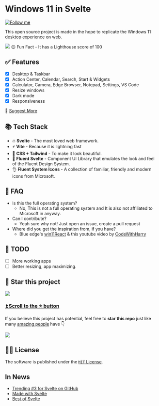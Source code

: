 # Windows 11 in Svelte

[![Follow me](https://img.shields.io/github/followers/yashash-pugalia?label=follow%20me&style=social)](https://github.com/yashash-pugalia)

This open source project is made in the hope to replicate the Windows 11 desktop experience on web.

<picture>
  <source media="(prefers-color-scheme: dark)" srcset="https://user-images.githubusercontent.com/89068816/189344966-308d0dba-7b0a-4ef1-9063-21c58caa96ad.png">
  <img src="https://user-images.githubusercontent.com/89068816/189345084-da46ecea-2954-4a7c-9100-97d59154e132.png">
</picture>
😉 Fun Fact - It has a Lighthouse score of 100

## ✅ Features

- [x] Desktop & Taskbar
- [x] Action Center, Calendar, Search, Start & Widgets
- [x] Calculator, Camera, Edge Browser, Notepad, Settings, VS Code
- [x] Resize windows
- [x] Dark mode
- [x] Responsiveness

📑 [Suggest More](https://github.com/yashash-pugalia/win11-svelte/issues/new)

## 📚 Tech Stack

- 🔥 **Svelte** - The most loved web framework.
- ⚡ **Vite** - Because it is lightning fast
- 🌊 **CSS + Tailwind** - To make it look beautiful.
- 🌴 **Fluent Svelte** - Component UI Library that emulates the look and feel of the Fluent Design System.
- 👌 **Fluent System Icons** - A collection of familiar, friendly and modern icons from Microsoft.

## 🤔 FAQ

- Is this the full operating system?
  - No, This is not a full operating system and It is also not affiliated to Microsoft in anyway.
- Can I contribute?
  - Yeah sure why not! Just open an issue, create a pull request
- Where did you get the inspiration from, if you have?
  - Blue edge's [win11React](https://github.com/blueedgetechno/win11React) & this youtube video by [CodeWithHarry](https://youtu.be/OtOmxa9UMe8)

## 👷 TODO

- [ ] More working apps
- [ ] Better resizing, app maximizing.

## 🌟 Star this project

![](https://user-images.githubusercontent.com/89068816/189359296-3d4f0956-4caa-40b2-81a0-f8bb387be725.gif)

### [⏫ Scroll to the ⭐️ button](#start-of-content)

If you believe this project has potential, feel free to **star this repo** just like many [amazing people](https://github.com/yashash-pugalia/win11-svelte/stargazers) have 👇

![](https://raw.githubusercontent.com/yashash-pugalia/win11-svelte/main/out.gif)

## 🧑‍⚖️ License

The software is published under the [`MIT` License](/LICENSE).

## In News

- [Trending #3 for Svelte on GitHub](https://web.archive.org/web/20220903211909/https://github.com/trending/svelte)
- [Made with Svelte](https://madewithsvelte.com/win11svelte)
- [Best of Svelte](https://bestofsvelte.com/p/windows-11-in-svelte)
